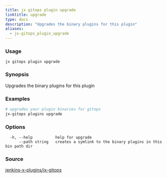 ```yaml
---
title: jx gitops plugin upgrade
linktitle: upgrade
type: docs
description: "Upgrades the binary plugins for this plugin"
aliases:
  - jx-gitops_plugin_upgrade
---
```


### Usage

```
jx gitops plugin upgrade
```

### Synopsis

Upgrades the binary plugins for this plugin

### Examples

  ```bash
  # upgrades your plugin binaries for gitops
  jx-gitops plugins upgrade

  ```
### Options

```
  -h, --help          help for upgrade
      --path string   creates a symlink to the binary plugins in this bin path dir
```



### Source

[jenkins-x-plugins/jx-gitops](https://github.com/jenkins-x-plugins/jx-gitops)
